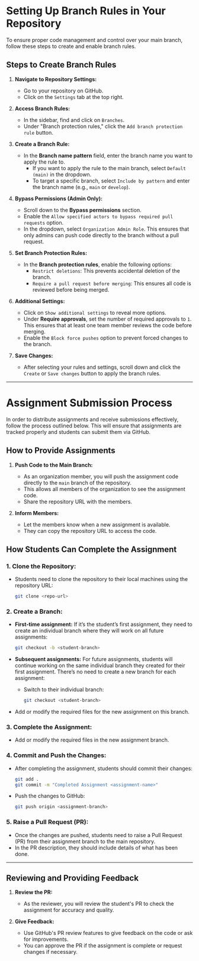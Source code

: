 # Setting Up Branch Rules in Your Repository

To ensure proper code management and control over your main branch, follow these steps to create and enable branch rules.

## Steps to Create Branch Rules

1. **Navigate to Repository Settings:**
   - Go to your repository on GitHub.
   - Click on the `Settings` tab at the top right.

2. **Access Branch Rules:**
   - In the sidebar, find and click on `Branches`.
   - Under "Branch protection rules," click the `Add branch protection rule` button.

3. **Create a Branch Rule:**
   - In the **Branch name pattern** field, enter the branch name you want to apply the rule to.
     - If you want to apply the rule to the main branch, select `Default (main)` in the dropdown.
     - To target a specific branch, select `Include by pattern` and enter the branch name (e.g., `main` or `develop`).

4. **Bypass Permissions (Admin Only):**
   - Scroll down to the **Bypass permissions** section.
   - Enable the `Allow specified actors to bypass required pull requests` option.
   - In the dropdown, select `Organization Admin Role`. This ensures that only admins can push code directly to the branch without a pull request.

5. **Set Branch Protection Rules:**
   - In the **Branch protection rules**, enable the following options:
     - `Restrict deletions`: This prevents accidental deletion of the branch.
     - `Require a pull request before merging`: This ensures all code is reviewed before being merged.

6. **Additional Settings:**
   - Click on `Show additional settings` to reveal more options.
   - Under **Require approvals**, set the number of required approvals to `1`. This ensures that at least one team member reviews the code before merging.
   - Enable the `Block force pushes` option to prevent forced changes to the branch.

7. **Save Changes:**
   - After selecting your rules and settings, scroll down and click the `Create` or `Save changes` button to apply the branch rules.

---

# Assignment Submission Process

In order to distribute assignments and receive submissions effectively, follow the process outlined below. This will ensure that assignments are tracked properly and students can submit them via GitHub.

## How to Provide Assignments

1. **Push Code to the Main Branch:**
   - As an organization member, you will push the assignment code directly to the `main` branch of the repository.
   - This allows all members of the organization to see the assignment code.
   - Share the repository URL with the members.

2. **Inform Members:**
   - Let the members know when a new assignment is available.
   - They can copy the repository URL to access the code.

## How Students Can Complete the Assignment

### 1. **Clone the Repository:**
   - Students need to clone the repository to their local machines using the repository URL:
     ```bash
     git clone <repo-url>
     ```

### 2. **Create a Branch:**
   - **First-time assignment:** If it’s the student’s first assignment, they need to create an individual branch where they will work on all future assignments:
     ```bash
     git checkout -b <student-branch>
     ```

   - **Subsequent assignments:** For future assignments, students will continue working on the same individual branch they created for their first assignment. There’s no need to create a new branch for each assignment:
     - Switch to their individual branch:
       ```bash
       git checkout <student-branch>
       ```
   
   - Add or modify the required files for the new assignment on this branch.

### 3. **Complete the Assignment:**
   - Add or modify the required files in the new assignment branch.

### 4. **Commit and Push the Changes:**
   - After completing the assignment, students should commit their changes:
     ```bash
     git add .
     git commit -m "Completed Assignment <assignment-name>"
     ```
   - Push the changes to GitHub:
     ```bash
     git push origin <assignment-branch>
     ```

### 5. **Raise a Pull Request (PR):**
   - Once the changes are pushed, students need to raise a Pull Request (PR) from their assignment branch to the main repository.
   - In the PR description, they should include details of what has been done.

---

## Reviewing and Providing Feedback

1. **Review the PR:**
   - As the reviewer, you will review the student's PR to check the assignment for accuracy and quality.

2. **Give Feedback:**
   - Use GitHub's PR review features to give feedback on the code or ask for improvements.
   - You can approve the PR if the assignment is complete or request changes if necessary.
